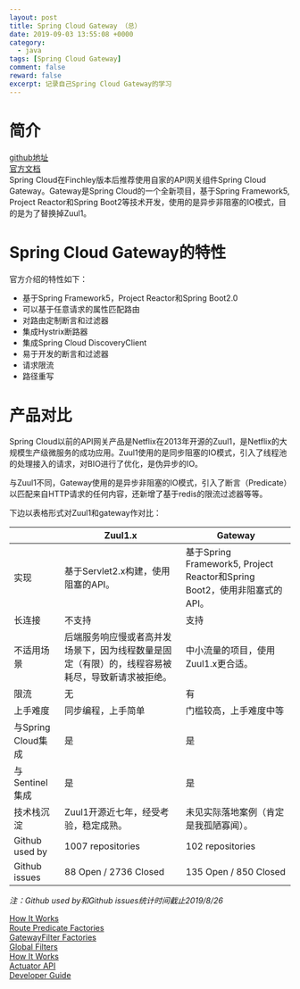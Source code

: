 ```yaml
---
layout: post
title: Spring Cloud Gateway （总）
date: 2019-09-03 13:55:08 +0000
category:
  - java
tags: [Spring Cloud Gateway]
comment: false
reward: false
excerpt: 记录自己Spring Cloud Gateway的学习
---
```


# 简介
[github地址](https://github.com/spring-cloud/spring-cloud-gateway)  
[官方文档](https://cloud.spring.io/spring-cloud-gateway/reference/html/)  
Spring Cloud在Finchley版本后推荐使用自家的API网关组件Spring Cloud Gateway。Gateway是Spring Cloud的一个全新项目，基于Spring Framework5, Project Reactor和Spring Boot2等技术开发，使用的是异步非阻塞的IO模式，目的是为了替换掉Zuul1。

# Spring Cloud Gateway的特性
官方介绍的特性如下：
- 基于Spring Framework5，Project Reactor和Spring Boot2.0
- 可以基于任意请求的属性匹配路由
- 对路由定制断言和过滤器
- 集成Hystrix断路器
- 集成Spring Cloud DiscoveryClient
- 易于开发的断言和过滤器
- 请求限流
- 路径重写

# 产品对比
Spring Cloud以前的API网关产品是Netflix在2013年开源的Zuul1，是Netflix的大规模生产级微服务的成功应用。Zuul1使用的是同步阻塞的IO模式，引入了线程池的处理接入的请求，对BIO进行了优化，是伪异步的IO。

与Zuul1不同，Gateway使用的是异步非阻塞的IO模式，引入了断言（Predicate）以匹配来自HTTP请求的任何内容，还新增了基于redis的限流过滤器等等。

下边以表格形式对Zuul1和gateway作对比：

|						| Zuul1.x								| Gateway									|
|-----------------------|---------------------------------------|-------------------------------------------|
| 实现					| 基于Servlet2.x构建，使用阻塞的API。	| 基于Spring Framework5, Project Reactor和Spring Boot2，使用非阻塞式的API。|
| 长连接				| 不支持								| 支持										|
| 不适用场景			| 后端服务响应慢或者高并发场景下，因为线程数量是固定（有限）的，线程容易被耗尽，导致新请求被拒绝。	|  中小流量的项目，使用Zuul1.x更合适。	|
| 限流					| 无									| 有										|
| 上手难度				| 同步编程，上手简单					| 门槛较高，上手难度中等					|
| 与Spring Cloud集成	| 是									| 是										|
| 与Sentinel集成		| 是									| 是										|
| 技术栈沉淀			| Zuul1开源近七年，经受考验，稳定成熟。	| 未见实际落地案例（肯定是我孤陋寡闻）。	|
| Github used by		| 1007 repositories						| 102 repositories							|
| Github issues			| 88 Open / 2736 Closed					| 135 Open / 850 Closed						|

*注：Github used by和Github issues统计时间截止2019/8/26*

[How It Works](施工中)  
[Route Predicate Factories](施工中)  
[GatewayFilter Factories](施工中)  
[Global Filters](施工中)  
[How It Works](施工中)  
[Actuator API](施工中)  
[Developer Guide](施工中)  








